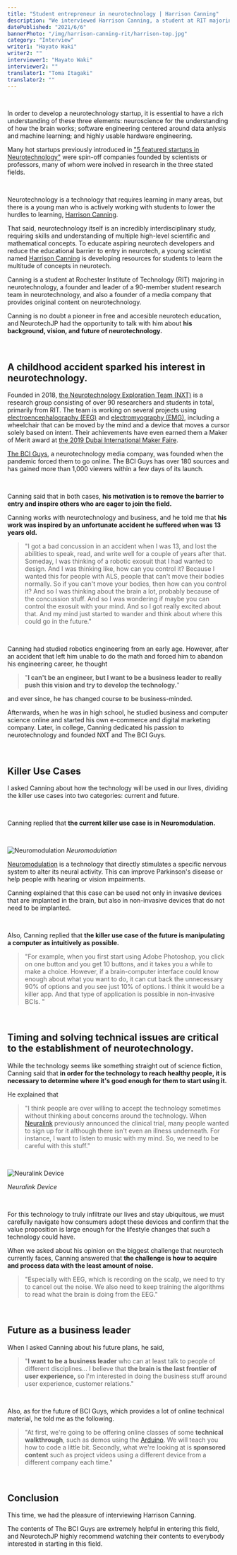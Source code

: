 ```yaml
---
title: "Student entrepreneur in neurotechnology | Harrison Canning"
description: "We interviewed Harrison Canning, a student at RIT majoring in neurotechnology, a founder and leader of a 90-member student research team in neurotechnology, and a founder of a media company that provides original contents on neurotechnology."
datePublished: "2021/6/6"
bannerPhoto: "/img/harrison-canning-rit/harrison-top.jpg"
category: "Interview"
writer1: "Hayato Waki"
writer2: ""
interviewer1: "Hayato Waki"
interviewer2: ""
translator1: "Toma Itagaki"
translator2: ""
---
```


&nbsp;

In order to develop a neurotechnology startup, it is essential to have a rich understanding of these three elements: neuroscience for the understanding of how the brain works; software engineering centered around data anlysis and machine learning; and highly usable hardware engineering.

Many hot startups previously introduced in ["5 featured startups in Neurotechnology"](https://www.neurotechjp.com/blog/5-startups-of-interest/) were spin-off companies founded by scientists or professors, many of whom were inolved in research in the three stated fields.

&nbsp;

Neurotechnology is a technology that requires learning in many areas, but there is a young man who is actively working with students to lower the hurdles to learning, [Harrison Canning](http://harrisoncanning.com/).

That said, neurotechnology itself is an incredibly interdisciplinary study, requiring skills and understanding of multiple high-level scientific and mathematical concepts. To educate aspiring neurotech developers and reduce the educational barrier to entry in neurotech, a young scientist named [Harrison Canning](http://harrisoncanning.com/) is developing resources for students to learn the multitude of concepts in neurotech.

Canning is a student at Rochester Institute of Technology (RIT) majoring in neurotechnology, a founder and leader of a 90-member student research team in neurotechnology, and also a founder of a media company that provides original content on neurotechnology.

Canning is no doubt a pioneer in free and accesible neurotech education, and NeurotechJP had the opportunity to talk with him about **his background, vision, and future of neurotechnology.**

&nbsp;

## A childhood accident sparked his interest in neurotechnology.

Founded in 2018, [the Neurotechnology Exploration Team (NXT)](https://sites.google.com/view/bciresearchrit/home/introduction?authuser=0) is a research group consisting of over 90 researchers and students in total, primarily from RIT. The team is working on several projects using [electroencephalography (EEG)](https://en.wikipedia.org/wiki/Electroencephalography) and [electromyography (EMG)](https://en.wikipedia.org/wiki/Electromyography), including a wheelchair that can be moved by the mind and a device that moves a cursor solely based on intent. Their achievements have even earned them a Maker of Merit award at [the 2019 Dubai International Maker Faire](https://dubai.makerfaire.com/).

[The BCI Guys](https://www.bciguys.com/), a neurotechnology media company, was founded when the pandemic forced them to go online. The BCI Guys has over 180 sources and has gained more than 1,000 viewers within a few days of its launch.

&nbsp;

Canning said that in both cases, **his motivation is to remove the barrier to entry and inspire others who are eager to join the field.**

Canning works with neurotechnology and business, and he told me that **his work was inspired by an unfortunate accident he suffered when was 13 years old.**

> "I got a bad concussion in an accident when I was 13, and lost the abilities to speak, read, and write well for a couple of years after that.
> Someday, I was thinking of a robotic exosuit that I had wanted to design. And I was thinking like, how can you control it? Because I wanted this for people with ALS, people that can't move their bodies normally. So if you can't move your bodies, then how can you control it? And so I was thinking about the brain a lot, probably because of the concussion stuff.
> And so I was wondering if maybe you can control the exosuit with your mind. And so I got really excited about that. And my mind just started to wander and think about where this could go in the future."

&nbsp;

Canning had studied robotics engineering from an early age. However, after an accident that left him unable to do the math and forced him to abandon his engineering career, he thought

> "**I can't be an engineer, but I want to be a business leader to really push this vision and try to develop the technology.**" 

and ever since, he has changed course to be business-minded.

Afterwards, when he was in high school, he studied business and computer science online and started his own e-commerce and digital marketing company. Later, in college, Canning dedicated his passion to neurotechnology and founded NXT and The BCI Guys.

&nbsp;

## Killer Use Cases

I asked Canning about how the technology will be used in our lives, dividing the killer use cases into two categories: current and future.

&nbsp;

Canning replied that **the current killer use case is in Neuromodulation.**

&nbsp;

![Neuromodulation](https://www.researchgate.net/profile/Erika-Ross/publication/319423397/figure/fig1/AS:546704563937280@1507355933540/Neuromodulation-devices-for-the-treatment-of-neurologic-disorders-Schematic-summarizing.png)
_Neuromodulation_

[Neuromodulation](https://en.wikipedia.org/wiki/Neuromodulation) is a technology that directly stimulates a specific nervous system to alter its neural activity. This can improve Parkinson's disease or help people with hearing or vision impairments.

Canning explained that this case can be used not only in invasive devices that are implanted in the brain, but also in non-invasive devices that do not need to be implanted.

&nbsp;

Also, Canning replied that **the killer use case of the future is manipulating a computer as intuitively as possible.**

> "For example, when you first start using Adobe Photoshop, you click on one button and you get 10 buttons, and it takes you a while to make a choice. However, if a brain-computer interface could know enough about what you want to do, it can cut back the unnecessary 90% of options and you see just 10% of options.
> I think it would be a killer app. And that type of application is possible in non-invasive BCIs. "

&nbsp;

## Timing and solving technical issues are critical to the establishment of neurotechnology.

While the technology seems like something straight out of science fiction, Canning said that **in order for the technology to reach healthy people, it is necessary to determine where it's good enough for them to start using it.**

He explained that

> "I think people are over willing to accept the technology sometimes without thinking about concerns around the technology. When [Neuralink](http://neuralink.com/) previously announced the clinical trial, many people wanted to sign up for it although there isn't even an illness underneath. For instance, I want to listen to music with my mind. So, we need to be careful with this stuff."

&nbsp;

![Neuralink Device](https://img-cdn.tnwcdn.com/image?fit=1280%2C720&url=https%3A%2F%2Fcdn0.tnwcdn.com%2Fwp-content%2Fblogs.dir%2F1%2Ffiles%2F2019%2F11%2Fneuralink.jpg&signature=166a1426cb99b54b052eeee203306399)

_Neuralink Device_

&nbsp;

For this technology to truly infiltrate our lives and stay ubiquitous, we must carefully navigate how consumers adopt these devices and confirm that the value proposition is large enough for the lifestyle changes that such a technology could have.

When we asked about his opinion on the biggest challenge that neurotech currently faces, Canning answered that **the challenge is how to acquire and process data with the least amount of noise.**

> "Especially with EEG, which is recording on the scalp, we need to try to cancel out the noise. We also need to keep training the algorithms to read what the brain is doing from the EEG."

&nbsp;

## Future as a business leader

When I asked Canning about his future plans, he said,

> "**I want to be a business leader** who can at least talk to people of different disciplines...
> I believe that **the brain is the last frontier of user experience,** so I'm interested in doing the business stuff around user experience, customer relations."

&nbsp;

Also, as for the future of BCI Guys, which provides a lot of online technical material, he told me as the following.

> "At first, we're going to be offering online classes of some **technical walkthrough**, such as demos using the [Arduino](https://www.arduino.cc/). We will teach you how to code a little bit.
> Secondly, what we're looking at is **sponsored content** such as project videos using a different device from a different company each time."

&nbsp;

## Conclusion

This time, we had the pleasure of interviewing Harrison Canning.

The contents of The BCI Guys are extremely helpful in entering this field, and NeurotechJP highly recommend watching their contents to everybody interested in starting in this field.
